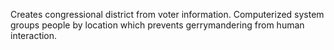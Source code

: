 Creates congressional district from voter information. Computerized system groups people by location which prevents gerrymandering from human interaction. 